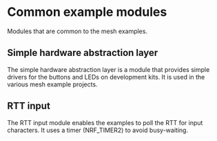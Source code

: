 # Common example modules

Modules that are common to the mesh examples.


## Simple hardware abstraction layer

The simple hardware abstraction layer is a module that provides simple drivers for
the buttons and LEDs on development kits. It is used in the various mesh example
projects.


## RTT input

The RTT input module enables the examples to poll the RTT for input characters. It uses a timer (NRF_TIMER2) to avoid busy-waiting.